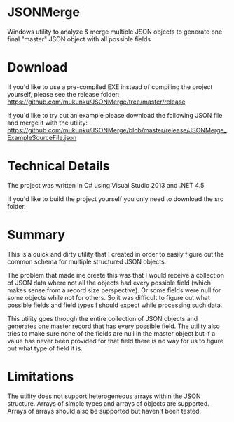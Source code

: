 # JSONMerge
Windows utility to analyze &amp; merge multiple JSON objects to generate one final "master" JSON object with all possible fields

# Download
If you'd like to use a pre-compiled EXE instead of compiling the project yourself, please see the release folder: https://github.com/mukunku/JSONMerge/tree/master/release

If you'd like to try out an example please download the following JSON file and merge it with the utility: https://github.com/mukunku/JSONMerge/blob/master/release/JSONMerge_ExampleSourceFile.json

# Technical Details
The project was written in C# using Visual Studio 2013 and .NET 4.5

If you'd like to build the project yourself you only need to download the src folder.

# Summary
This is a quick and dirty utility that I created in order to easily figure out the common schema for multiple structured JSON objects. 

The problem that made me create this was that I would receive a collection of JSON data where not all the objects had every possible field (which makes sense from a record size perspective). Or some fields were null for some objects while not for others. So it was difficult to figure out what possible fields and field types I should expect while processing such data.

This utility goes through the entire collection of JSON objects and generates one master record that has every possible field. The utility also tries to make sure none of the fields are null in the master object but if a value has never been provided for that field there is no way for us to figure out what type of field it is.

# Limitations
The utility does not support heterogeneous arrays within the JSON structure. Arrays of simple types and arrays of objects are supported. Arrays of arrays should also be supported but haven't been tested.
